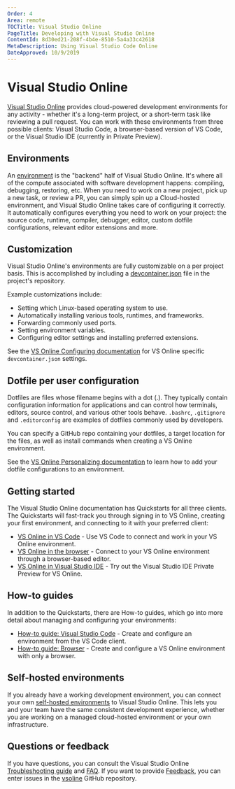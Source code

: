 ```yaml
---
Order: 4
Area: remote
TOCTitle: Visual Studio Online
PageTitle: Developing with Visual Studio Online
ContentId: 8d30ed21-208f-4b4e-8510-5a4a33c42618
MetaDescription: Using Visual Studio Code Online
DateApproved: 10/9/2019
---
```

# Visual Studio Online

[Visual Studio Online](https://docs.microsoft.com/visualstudio/online/overview/what-is-vsonline) provides cloud-powered development environments for any activity - whether it's a long-term project, or a short-term task like reviewing a pull request. You can work with these environments from three possible clients: Visual Studio Code, a browser-based version of VS Code, or the Visual Studio IDE (currently in Private Preview).

## Environments

An [environment](https://docs.microsoft.com/visualstudio/online/overview/what-is-vsonline#environments) is the "backend" half of Visual Studio Online. It's where all of the compute associated with software development happens: compiling, debugging, restoring, etc. When you need to work on a new project, pick up a new task, or review a PR, you can simply spin up a Cloud-hosted environment, and Visual Studio Online takes care of configuring it correctly. It automatically configures everything you need to work on your project: the source code, runtime, compiler, debugger, editor, custom dotfile configurations, relevant editor extensions and more.

## Customization

Visual Studio Online's environments are fully customizable on a per project basis. This is accomplished by including a [devcontainer.json](/docs/remote/containers.md#creating-a-devcontainerjson-file) file in the project's repository.

Example customizations include:

* Setting which Linux-based operating system to use.
* Automatically installing various tools, runtimes, and frameworks.
* Forwarding commonly used ports.
* Setting environment variables.
* Configuring editor settings and installing preferred extensions.

See the [VS Online Configuring documentation](https://docs.microsoft.com/visualstudio/online/reference/configuring) for VS Online specific `devcontainer.json` settings.

## Dotfile per user configuration

Dotfiles are files whose filename begins with a dot (.). They typically contain configuration information for applications and can control how terminals, editors, source control, and various other tools behave. `.bashrc`, `.gitignore` and `.editorconfig` are examples of dotfiles commonly used by developers.

You can specify a GitHub repo containing your dotfiles, a target location for the files, as well as install commands when creating a VS Online environment.

See the [VS Online Personalizing documentation](https://docs.microsoft.com/visualstudio/online/reference/personalizing) to learn how to add your dotfile configurations to an environment.

## Getting started

The Visual Studio Online documentation has Quickstarts for all three clients. The Quickstarts will fast-track you through signing in to VS Online, creating your first environment, and connecting to it with your preferred client:

* [VS Online in VS Code](https://docs.microsoft.com/visualstudio/online/quickstarts/vscode) - Use VS Code to connect and work in your VS Online environment.
* [VS Online in the browser](https://docs.microsoft.com/visualstudio/online/quickstarts/browser) - Connect to your VS Online environment through a browser-based editor.
* [VS Online in Visual Studio IDE](https://docs.microsoft.com/visualstudio/online/quickstarts/vs) - Try out the Visual Studio IDE Private Preview for VS Online.

## How-to guides

In addition to the Quickstarts, there are How-to guides, which go into more detail about managing and configuring your environments:

* [How-to guide: Visual Studio Code](https://docs.microsoft.com/visualstudio/online/how-to/vscode) - Create and configure an environment from the VS Code client.
* [How-to guide: Browser](https://docs.microsoft.com/visualstudio/online/how-to/browser) - Create and configure a VS Online environment with only a browser.

## Self-hosted environments

If you already have a working development environment, you can connect your own [self-hosted environments](https://docs.microsoft.com/visualstudio/online/how-to/vscode#self-hosted) to Visual Studio Online. This lets you and your team have the same consistent development experience, whether you are working on a managed cloud-hosted environment or your own infrastructure.

## Questions or feedback

If you have questions, you can consult the Visual Studio Online [Troubleshooting guide](https://docs.microsoft.com/visualstudio/online/resources/troubleshooting) and [FAQ](https://docs.microsoft.com/visualstudio/online/resources/faq). If you want to provide [Feedback](https://docs.microsoft.com/visualstudio/online/resources/feedback), you can enter issues in the [vsoline](https://github.com/MicrosoftDocs/vsonline) GitHub repository.
